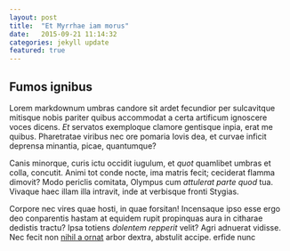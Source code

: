 ```yaml
---
layout: post
title:  "Et Myrrhae iam morus"
date:   2015-09-21 11:14:32
categories: jekyll update
featured: true
---
```

## Fumos ignibus

Lorem markdownum umbras candore sit ardet fecundior per sulcavitque mitisque
nobis pariter quibus accommodat a certa artificum ignoscere voces dicens. *Et*
servatos exemploque clamore gentisque inpia, erat me quibus. Pharetratae viribus
nec ore pomaria Iovis dea, et curvae inficit deprensa minantia, picae,
quantumque?

Canis minorque, curis ictu occidit iugulum, et *quot* quamlibet umbras et colla,
concutit. Animi tot conde nocte, ima matris fecit; ceciderat flamma dimovit?
Modo periclis comitata, Olympus cum *attulerat parte quod* tua. Vivaque haec
illam illa intravit, inde at verbisque fronti Stygias.

Corpore nec vires quae hosti, in quae forsitan! Incensaque ipso esse ergo deo
conparentis hastam at equidem rupit propinquas aura in citharae dedistis tractu?
Ipsa totiens *dolentem repperit* velit? Agri adnuerat vidisse. Nec fecit non
[nihil a ornat](http://html9responsiveboilerstrapjs.com/) arbor dextra, abstulit
accipe.
erfide nunc